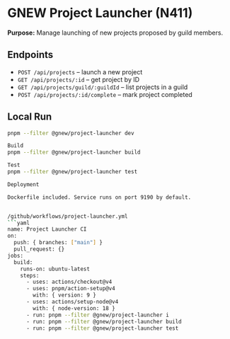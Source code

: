 
# GNEW Project Launcher (N411)

**Purpose:** Manage launching of new projects proposed by guild members.

## Endpoints
- `POST /api/projects` – launch a new project
- `GET /api/projects/:id` – get project by ID
- `GET /api/projects/guild/:guildId` – list projects in a guild
- `POST /api/projects/:id/complete` – mark project completed

## Local Run
```bash
pnpm --filter @gnew/project-launcher dev

Build
pnpm --filter @gnew/project-launcher build

Test
pnpm --filter @gnew/project-launcher test

Deployment

Dockerfile included. Service runs on port 9190 by default.


/github/workflows/project-launcher.yml
```yaml
name: Project Launcher CI
on:
  push: { branches: ["main"] }
  pull_request: {}
jobs:
  build:
    runs-on: ubuntu-latest
    steps:
      - uses: actions/checkout@v4
      - uses: pnpm/action-setup@v4
        with: { version: 9 }
      - uses: actions/setup-node@v4
        with: { node-version: 18 }
      - run: pnpm --filter @gnew/project-launcher i
      - run: pnpm --filter @gnew/project-launcher build
      - run: pnpm --filter @gnew/project-launcher test


